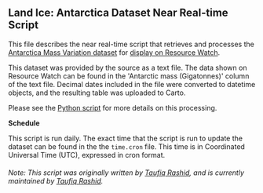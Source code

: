 ## Land Ice: Antarctica Dataset Near Real-time Script
This file describes the near real-time script that retrieves and processes the [Antarctica Mass Variation dataset](https://climate.nasa.gov/vital-signs/ice-sheets/) for [display on Resource Watch](https://resourcewatch.org/data/explore/0570f6d0-b34b-4bb3-bd93-46644a078996).

This dataset was provided by the source as a text file. The data shown on Resource Watch can be found in the 'Antarctic mass (Gigatonnes)' column of the text file. Decimal dates included in the file were converted to datetime objects, and the resulting table was uploaded to Carto.

Please see the [Python script](https://github.com/resource-watch/nrt-scripts/blob/master/cli_041_antarctica_ice/contents/src/__init__.py) for more details on this processing.

**Schedule**

This script is run daily. The exact time that the script is run to update the dataset can be found in the the `time.cron` file. This time is in Coordinated Universal Time (UTC), expressed in cron format.

###### Note: This script was originally written by [Taufiq Rashid](https://www.wri.org/profile/taufiq-rashid), and is currently maintained by [Taufiq Rashid](https://www.wri.org/profile/taufiq-rashid).
